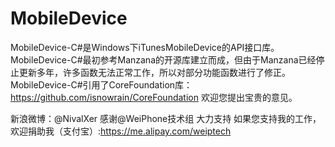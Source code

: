 MobileDevice
===============

MobileDevice-C#是Windows下iTunesMobileDevice的API接口库。
MobileDevice-C#最初参考Manzana的开源库建立而成，但由于Manzana已经停止更新多年，许多函数无法正常工作，所以对部分功能函数进行了修正。
MobileDevice-C#引用了CoreFoundation库：https://github.com/isnowrain/CoreFoundation
欢迎您提出宝贵的意见。

新浪微博：@NivalXer 
感谢@WeiPhone技术组 大力支持
如果您支持我的工作，欢迎捐助我（支付宝）:https://me.alipay.com/weiptech
